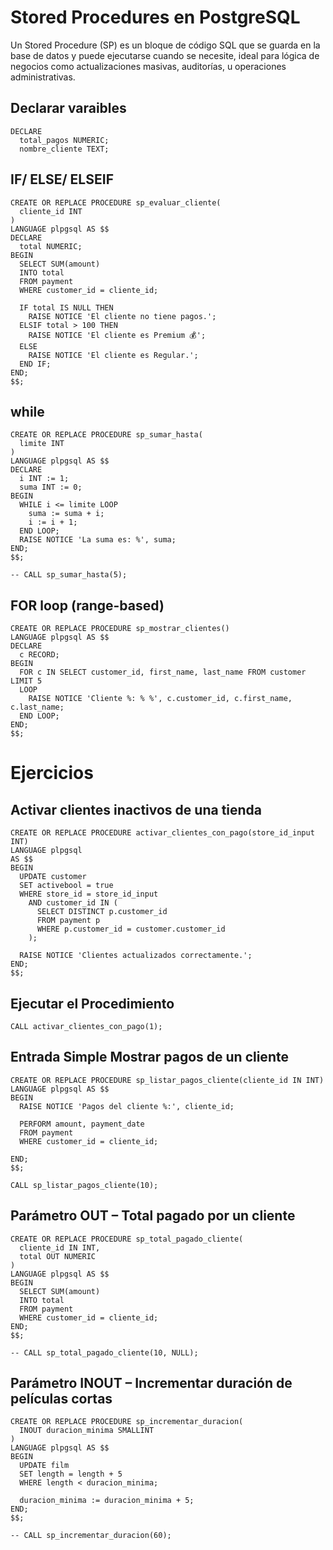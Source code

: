 # Stored Procedures en PostgreSQL

Un Stored Procedure (SP) es un bloque de código SQL que se guarda en la base de datos y puede ejecutarse cuando se necesite, ideal para lógica de negocios como actualizaciones masivas, auditorías, u operaciones administrativas.

## Declarar varaibles 

```
DECLARE
  total_pagos NUMERIC;
  nombre_cliente TEXT;
```

## IF/ ELSE/ ELSEIF 

```
CREATE OR REPLACE PROCEDURE sp_evaluar_cliente(
  cliente_id INT
)
LANGUAGE plpgsql AS $$
DECLARE
  total NUMERIC;
BEGIN
  SELECT SUM(amount)
  INTO total
  FROM payment
  WHERE customer_id = cliente_id;

  IF total IS NULL THEN
    RAISE NOTICE 'El cliente no tiene pagos.';
  ELSIF total > 100 THEN
    RAISE NOTICE 'El cliente es Premium 💰';
  ELSE
    RAISE NOTICE 'El cliente es Regular.';
  END IF;
END;
$$;

```

## while  

```
CREATE OR REPLACE PROCEDURE sp_sumar_hasta(
  limite INT
)
LANGUAGE plpgsql AS $$
DECLARE
  i INT := 1;
  suma INT := 0;
BEGIN
  WHILE i <= limite LOOP
    suma := suma + i;
    i := i + 1;
  END LOOP;
  RAISE NOTICE 'La suma es: %', suma;
END;
$$;

-- CALL sp_sumar_hasta(5);  

```

## FOR loop (range-based)
```
CREATE OR REPLACE PROCEDURE sp_mostrar_clientes()
LANGUAGE plpgsql AS $$
DECLARE 
  c RECORD;
BEGIN
  FOR c IN SELECT customer_id, first_name, last_name FROM customer LIMIT 5
  LOOP
    RAISE NOTICE 'Cliente %: % %', c.customer_id, c.first_name, c.last_name;
  END LOOP; 
END;
$$;

```

# Ejercicios
## Activar clientes inactivos de una tienda

```
CREATE OR REPLACE PROCEDURE activar_clientes_con_pago(store_id_input INT)
LANGUAGE plpgsql
AS $$
BEGIN
  UPDATE customer
  SET activebool = true
  WHERE store_id = store_id_input
    AND customer_id IN (
      SELECT DISTINCT p.customer_id
      FROM payment p
      WHERE p.customer_id = customer.customer_id
    );
  
  RAISE NOTICE 'Clientes actualizados correctamente.';
END;
$$;
```

## Ejecutar el Procedimiento 

```
CALL activar_clientes_con_pago(1);
```

## Entrada Simple Mostrar pagos de un cliente

```
CREATE OR REPLACE PROCEDURE sp_listar_pagos_cliente(cliente_id IN INT)
LANGUAGE plpgsql AS $$
BEGIN
  RAISE NOTICE 'Pagos del cliente %:', cliente_id;

  PERFORM amount, payment_date
  FROM payment
  WHERE customer_id = cliente_id;

END;
$$;

CALL sp_listar_pagos_cliente(10);

```

##  Parámetro OUT – Total pagado por un cliente

```
CREATE OR REPLACE PROCEDURE sp_total_pagado_cliente(
  cliente_id IN INT,
  total OUT NUMERIC
)
LANGUAGE plpgsql AS $$
BEGIN
  SELECT SUM(amount)
  INTO total
  FROM payment
  WHERE customer_id = cliente_id;
END;
$$;

-- CALL sp_total_pagado_cliente(10, NULL);
```

##  Parámetro INOUT – Incrementar duración de películas cortas

```
CREATE OR REPLACE PROCEDURE sp_incrementar_duracion(
  INOUT duracion_minima SMALLINT
)
LANGUAGE plpgsql AS $$
BEGIN
  UPDATE film
  SET length = length + 5
  WHERE length < duracion_minima;

  duracion_minima := duracion_minima + 5;
END;
$$;

-- CALL sp_incrementar_duracion(60);

```